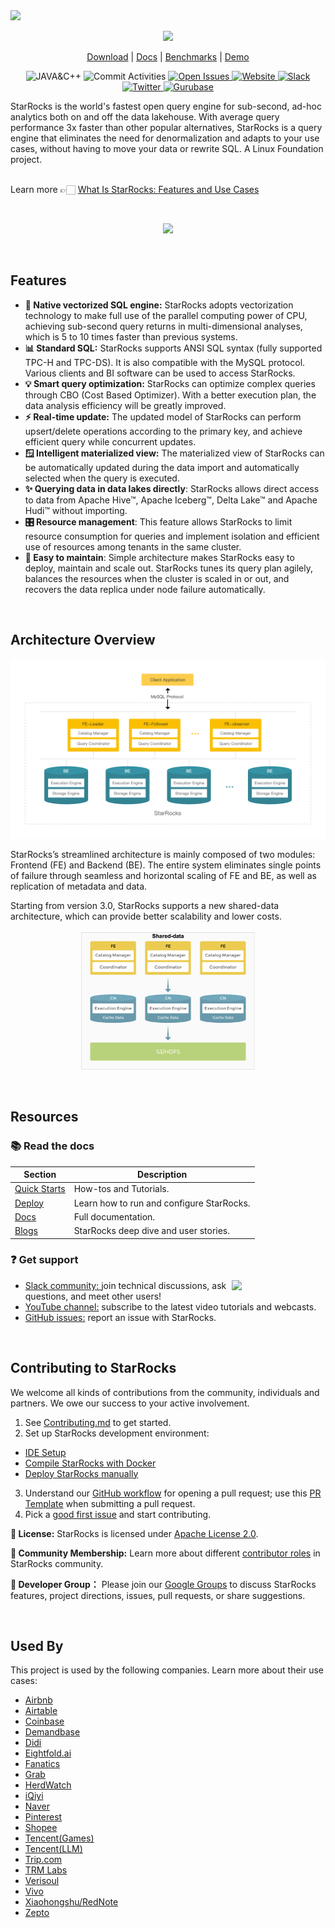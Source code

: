 
 <img referrerpolicy="no-referrer-when-downgrade" src="https://static.scarf.sh/a.png?x-pxid=e8355b6b-a9fc-4d4e-8ed8-b3157aa1827d" />
 <p align="center">
 <a href="https://starrocks.io/index">
    <img  width="900" src="https://cdn.starrocks.io/static/github/starrocks.png?t=12234">
   </a>
</p>
<p align="center">
  <a href="https://starrocks.io/download/community">Download</a> | <a href="https://docs.starrocks.io/">Docs</a> | <a href="https://starrocks.io/blog/benchmark-test">Benchmarks</a> | <a href="https://github.com/StarRocks/demo">Demo</a>
</p>
<p align="center">

 <img src="https://img.shields.io/badge/Made%20with-JAVA%20%26%20C%2B%2B-red" alt="JAVA&C++">
    </a>
    <img src="https://img.shields.io/github/commit-activity/m/StarRocks/starrocks" alt="Commit Activities">
    </a>
   <a href="https://github.com/StarRocks/starrocks/issues">
    <img src="https://img.shields.io/github/issues-raw/StarRocks/starrocks" alt="Open Issues">
  </a>
  </a>
   <a href="https://starrocks.io/index">
    <img src="https://img.shields.io/badge/Visit%20StarRocks-Website-green" alt="Website">
  </a>
  </a>
   <a href="https://try.starrocks.com/join-starrocks-on-slack">
    <img src="https://img.shields.io/badge/Join-Slack-ff69b4" alt="Slack">
  </a>
  </a>
   <a href="https://twitter.com/StarRocksLabs">
    <img src="https://img.shields.io/twitter/follow/StarRocksLabs?style=social" alt="Twitter">
  </a>
  <a href="https://gurubase.io/g/starrocks">
    <img src="https://img.shields.io/badge/Gurubase-Ask%20StarRocks%20Guru-006BFF" alt="Gurubase">
  </a>
 </p>

<div align="center"> 

</div>
StarRocks is the world's fastest open query engine for sub-second, ad-hoc analytics both on and off the data lakehouse. With average query performance 3x faster than other popular alternatives, StarRocks is a query engine that eliminates the need for denormalization and adapts to your use cases, without having to move your data or rewrite SQL. A Linux Foundation project. <br></br>

Learn more 👉🏻 [What Is StarRocks: Features and Use Cases](https://www.youtube.com/watch?v=RfXO5GOnbW4&ab_channel=CelerData)

<br>
 <p align="center">
    <img src="https://cdn.starrocks.io/static/github/community.gif">
   </a>
</p>
</br>

## Features

* **🚀 Native vectorized SQL engine:** StarRocks adopts vectorization technology to make full use of the parallel computing power of CPU, achieving sub-second query returns in multi-dimensional analyses, which is 5 to 10 times faster than previous systems.
* **📊 Standard SQL:** StarRocks supports ANSI SQL syntax (fully supported TPC-H and TPC-DS). It is also compatible with the MySQL protocol. Various clients and BI software can be used to access StarRocks.
* **💡 Smart query optimization:** StarRocks can optimize complex queries through CBO (Cost Based Optimizer). With a better execution plan, the data analysis efficiency will be greatly improved.
* **⚡ Real-time update:** The updated model of StarRocks can perform upsert/delete operations according to the primary key, and achieve efficient query while concurrent updates.
* **🪟 Intelligent materialized view:** The materialized view of StarRocks can be automatically updated during the data import and automatically selected when the query is executed.
* **✨ Querying data in data lakes directly**: StarRocks allows direct access to data from Apache Hive™, Apache Iceberg™, Delta Lake™ and Apache Hudi™ without importing.
* **🎛️ Resource management**: This feature allows StarRocks to limit resource consumption for queries and implement isolation and efficient use of resources among tenants in the same cluster.
* **💠 Easy to maintain**: Simple architecture makes StarRocks easy to deploy, maintain and scale out. StarRocks tunes its query plan agilely, balances the resources when the cluster is scaled in or out, and recovers the data replica under node failure automatically.



<br>
  
## Architecture Overview

 <p align="center">
    <img src="images/arch.png">
   </a>
</p>


StarRocks’s streamlined architecture is mainly composed of two modules: Frontend (FE) and Backend (BE).  The entire system eliminates single points of failure through seamless and horizontal scaling of FE and BE, as well as replication of metadata and data.

Starting from version 3.0, StarRocks supports a new shared-data architecture, which can provide better scalability and lower costs.

 <p align="center">
    <img src="docs/en/_assets/shared-data.png" width="55%" height="55%">
   </a>
</p>


<br>

## Resources

### 📚 Read the docs

| Section | Description |
|-|-|
| [Quick Starts](https://docs.starrocks.io/docs/quick_start/)| How-tos and Tutorials. |
| [Deploy](https://docs.starrocks.io/docs/deployment/deployment_overview/) | Learn how to run and configure StarRocks.|
| [Docs](https://docs.starrocks.io/)| Full documentation. |
| [Blogs](https://www.starrocks.io/blog) | StarRocks deep dive and user stories.  |

### ❓ Get support  
[<img align="right" width="150" src="https://firstcontributions.github.io/assets/Readme/join-slack-team.png">](https://try.starrocks.com/join-starrocks-on-slack)
-  [Slack community: ](https://try.starrocks.com/join-starrocks-on-slack) join technical discussions, ask questions, and meet other users!
-  [YouTube channel:](https://www.youtube.com/channel/UC38wR-ogamk4naaWNQ45y7Q/featured) subscribe to the latest video tutorials and webcasts.
-  [GitHub issues:](https://github.com/StarRocks/starrocks/issues) report an issue with StarRocks.


<br>  
  
## Contributing to StarRocks

We welcome all kinds of contributions from the community, individuals and partners. We owe our success to your active involvement.

1. See [Contributing.md](https://github.com/StarRocks/starrocks/blob/main/CONTRIBUTING.md) to get started.
2. Set up StarRocks development environment:
* [IDE Setup](https://docs.starrocks.io/docs/developers/development-environment/ide-setup/) 
* [Compile StarRocks with Docker](https://docs.starrocks.io/docs/developers/build-starrocks/Build_in_docker/) 
* [Deploy StarRocks manually](https://docs.starrocks.io/docs/deployment/deploy_manually/) 
3. Understand our [GitHub workflow](https://github.com/StarRocks/community/blob/main/Contributors/guide/workflow.md) for opening a pull request; use this [PR Template](https://github.com/StarRocks/starrocks/blob/main/.github/PULL_REQUEST_TEMPLATE.md) when submitting a pull request.
4. Pick a [good first issue](https://github.com/StarRocks/starrocks/labels/good%20first%20issue) and start contributing. 

**📝 License:** StarRocks is licensed under [Apache License 2.0](https://www.apache.org/licenses/LICENSE-2.0).

**👥 Community Membership:** Learn more about different [contributor roles](community/membership.md) in StarRocks community.

**💬 Developer Group：** Please join our [Google Groups](https://groups.google.com/g/starrocks-dev) to discuss StarRocks features, project directions, issues, pull requests, or share suggestions.
  
<br>
  
## Used By

This project is used by the following companies. Learn more about their use cases:

- [Airbnb](https://www.youtube.com/watch?v=AzDxEZuMBwM&ab_channel=StarRocks_labs)
- [Airtable](https://medium.com/airtable-eng/live-shard-data-archive-export-and-ingestion-to-starrocks-for-validation-6af555e8b3fe)
- [Coinbase](https://www.youtube.com/watch?v=3Z9jSCaHnYg&list=PL0eWwaesODdhBhKSnvpfIEAB9sgk8rKmy)
- [Demandbase](https://starrocks.medium.com/demandbase-ditches-denormalization-by-switching-off-clickhouse-44195d795a83)
- [Didi](https://www.starrocks.io/blog/reduced-80-cost-didis-journey-from-multiple-olap-engines-to-starrocks)
- [Eightfold.ai](https://www.youtube.com/watch?v=qNk_-QTZk3E)
- [Fanatics](https://www.youtube.com/watch?v=hbXovqR6tOc)
- [Grab](https://engineering.grab.com/building-a-spark-observability)
- [HerdWatch](https://medium.com/p/a7916a7e87bf)
- [iQiyi](https://medium.com/starrocks-engineering/real-time-analytics-at-scale-why-we-use-starrocks-0aa3c859cbeb)
- [Naver](https://starrocks.medium.com/how-join-changed-how-we-approach-data-infra-at-naver-3a5bb1dac49f)
- [Pinterest](https://medium.com/pinterest-engineering/delivering-faster-analytics-at-pinterest-a639cdfad374)
- [Shopee](https://celerdata.com/blog/how-shopee-3xed-their-query-performance-with-starrocks)
- [Tencent(Games)](https://www.starrocks.io/blog/tencent-unifies-their-gaming-analytics-with-starrocks)
- [Tencent(LLM)](https://www.youtube.com/watch?v=WVHXFks9EQk)
- [Trip.com](https://starrocks.medium.com/trip-com-starrocks-efficiently-supports-high-concurrent-queries-dramatically-reduces-labor-and-1e1921dd6bf8)
- [TRM Labs](https://www.trmlabs.com/post/from-bigquery-to-lakehouse-how-we-built-a-petabyte-scale-data-analytics-platform-part-1)
- [Verisoul](https://celerdata.com/blog/verisoul-enables-real-time-analytics-by-transitioning-off-bigquery)
- [Vivo](https://medium.com/starrocks-engineering/vivos-journey-to-a-high-performance-lakehouse-with-starrocks-56a502a0fde8) 
- [Xiaohongshu/RedNote](https://www.youtube.com/watch?v=2cvIZY4EDak&list=PL0eWwaesODdiJ0aXLzSTyNfkjjIFYpOTf)
- [Zepto](https://blog.zeptonow.com/data-that-delivers-real-time-insights-for-brand-success-in-quick-commerce-b8b9e994d20b)

